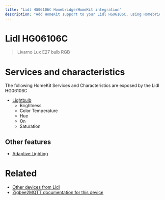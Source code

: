 ```yaml
---
title: "Lidl HG06106C Homebridge/HomeKit integration"
description: "Add HomeKit support to your Lidl HG06106C, using Homebridge, Zigbee2MQTT and homebridge-z2m."
---
```

<!---
This file has been GENERATED using src/docgen/docgen.ts
DO NOT EDIT THIS FILE MANUALLY!
-->
# Lidl HG06106C
> Livarno Lux E27 bulb RGB


# Services and characteristics
The following HomeKit Services and Characteristics are exposed by
the Lidl HG06106C

* [Lightbulb](../../light.md)
  * Brightness
  * Color Temperature
  * Hue
  * On
  * Saturation


## Other features
* [Adaptive Lighting](../../light.md)


# Related
* [Other devices from Lidl](../index.md#lidl)
* [Zigbee2MQTT documentation for this device](https://www.zigbee2mqtt.io/devices/HG06106C.html)